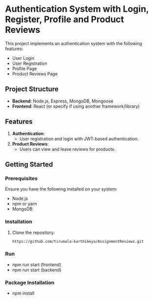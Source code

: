 # Authentication System with Login, Register, Profile and Product Reviews

This project implements an authentication system with the following features:
- User Login
- User Registration
- Profile Page
- Product Reviews Page

## Project Structure
- **Backend**: Node.js, Express, MongoDB, Mongoose
- **Frontend**: React (or specify if using another framework/library)

## Features
1. **Authentication**:
   - User registration and login with JWT-based authentication.
2. **Product Reviews**:
   - Users can view and leave reviews for products.

## Getting Started

### Prerequisites
Ensure you have the following installed on your system:
- Node.js
- npm or yarn
- MongoDB

### Installation

1. Clone the repository:
   ```bash
   https://github.com/tirumala-karthikeya/AssignmentReviews.git

### Run
- npm run start (frontend)
- npm run start (backend)

### Package Installation
- npm install
